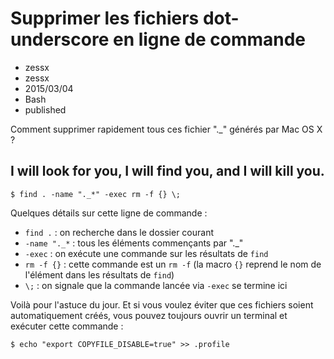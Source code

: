 # Supprimer les fichiers dot-underscore en ligne de commande
- zessx
- zessx
- 2015/03/04
- Bash
- published

Comment supprimer rapidement tous ces fichier "._" générés par Mac OS X ?

## I will look for you, I will find you, and I will kill you.

    $ find . -name "._*" -exec rm -f {} \;

Quelques détails sur cette ligne de commande :

- `find .` : on recherche dans le dossier courant
- `-name "._*` : tous les éléments commençants par "._"
- `-exec` : on exécute une commande sur les résultats de `find`
- `rm -f {}` : cette commande est un `rm -f` (la macro `{}` reprend le nom de l'élément dans les résultats de `find`)
- `\;` : on signale que la commande lancée via `-exec` se termine ici

Voilà pour l'astuce du jour. Et si vous voulez éviter que ces fichiers soient automatiquement créés, vous pouvez toujours ouvrir un terminal et exécuter cette commande :

    $ echo "export COPYFILE_DISABLE=true" >> .profile